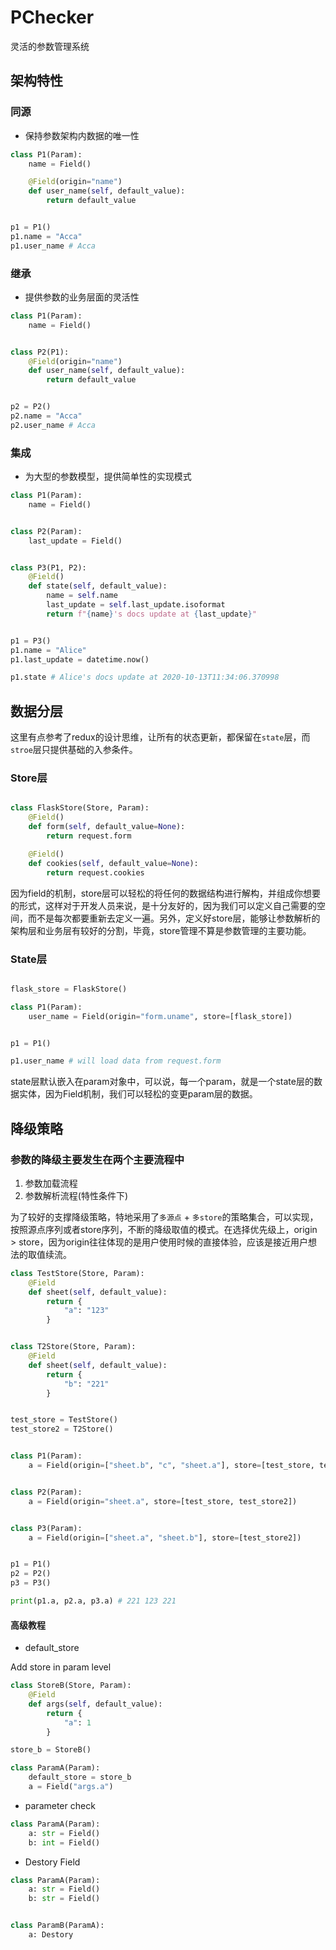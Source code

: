 # PChecker

灵活的参数管理系统

## 架构特性

### 同源

- 保持参数架构内数据的唯一性

```python
class P1(Param):
    name = Field()

    @Field(origin="name")
    def user_name(self, default_value):
        return default_value


p1 = P1()
p1.name = "Acca"
p1.user_name # Acca
```

### 继承

- 提供参数的业务层面的灵活性

```python
class P1(Param):
    name = Field()


class P2(P1):
    @Field(origin="name")
    def user_name(self, default_value):
        return default_value


p2 = P2()
p2.name = "Acca"
p2.user_name # Acca
```

### 集成

- 为大型的参数模型，提供简单性的实现模式

```python
class P1(Param):
    name = Field()


class P2(Param):
    last_update = Field()


class P3(P1, P2):
    @Field()
    def state(self, default_value):
        name = self.name
        last_update = self.last_update.isoformat
        return f"{name}'s docs update at {last_update}"


p1 = P3()
p1.name = "Alice"
p1.last_update = datetime.now()

p1.state # Alice's docs update at 2020-10-13T11:34:06.370998
```

## 数据分层

这里有点参考了redux的设计思维，让所有的状态更新，都保留在`state`层，而`stroe`层只提供基础的入参条件。

### Store层

```python

class FlaskStore(Store, Param):
    @Field()
    def form(self, default_value=None):
        return request.form

    @Field()
    def cookies(self, default_value=None):
        return request.cookies

```

因为field的机制，store层可以轻松的将任何的数据结构进行解构，并组成你想要的形式，这样对于开发人员来说，是十分友好的，因为我们可以定义自己需要的空间，而不是每次都要重新去定义一遍。另外，定义好store层，能够让参数解析的架构层和业务层有较好的分割，毕竟，store管理不算是参数管理的主要功能。

### State层

```python

flask_store = FlaskStore()

class P1(Param):
    user_name = Field(origin="form.uname", store=[flask_store])


p1 = P1()

p1.user_name # will load data from request.form
```

state层默认嵌入在param对象中，可以说，每一个param，就是一个state层的数据实体，因为Field机制，我们可以轻松的变更param层的数据。

## 降级策略

### 参数的降级主要发生在两个主要流程中

1. 参数加载流程
2. 参数解析流程(特性条件下)

为了较好的支撑降级策略，特地采用了`多源点` + `多store`的策略集合，可以实现，按照源点序列或者store序列，不断的降级取值的模式。在选择优先级上，origin > store，因为origin往往体现的是用户使用时候的直接体验，应该是接近用户想法的取值续流。

```python
class TestStore(Store, Param):
    @Field
    def sheet(self, default_value):
        return {
            "a": "123"
        }


class T2Store(Store, Param):
    @Field
    def sheet(self, default_value):
        return {
            "b": "221"
        }


test_store = TestStore()
test_store2 = T2Store()


class P1(Param):
    a = Field(origin=["sheet.b", "c", "sheet.a"], store=[test_store, test_store2])


class P2(Param):
    a = Field(origin="sheet.a", store=[test_store, test_store2])


class P3(Param):
    a = Field(origin=["sheet.a", "sheet.b"], store=[test_store2])


p1 = P1()
p2 = P2()
p3 = P3()

print(p1.a, p2.a, p3.a) # 221 123 221
```

#### 高级教程

- default_store

Add store in param level

```python
class StoreB(Store, Param):
    @Field
    def args(self, default_value):
        return {
            "a": 1
        }

store_b = StoreB()

class ParamA(Param):
    default_store = store_b
    a = Field("args.a")
```


- parameter check

```python
class ParamA(Param):
    a: str = Field()
    b: int = Field()
```

- Destory Field

```python
class ParamA(Param):
    a: str = Field()
    b: str = Field()


class ParamB(ParamA):
    a: Destory
```
